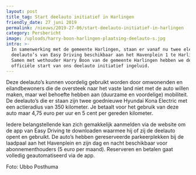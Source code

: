 ```yaml
---
layout: post
title_tag: Start deelauto initiatief in Harlingen
friendly_date: 27 juni 2019
permalink: /nieuws/2019-27-06/start-deelauto-initiatief-in-harlingen
category: Persbericht
image: /uploads/harry-boon-harlingen-plaatsing-deelauto-s.jpg
intro: >-
  In samenwerking met de gemeente Harlingen, staan er vanaf nu twee elektrische
  deelauto’s van Easy Driving beschikbaar aan het Havenplein 1 te Harlingen!
  Samen met wethouder Harry Boon van de gemeente Harlingen hebben we de
  officiële start van ons deelauto initiatief ingeluid.
---
```


Deze deelauto’s kunnen voordelig gebruikt worden door omwonenden en eilandbewoners die de oversteek naar het vaste land niet met de auto willen maken, maar wel behoefte hebben aan (duurzame en voordelige) mobiliteit. De deelauto’s die er
 staan zijn twee goednieuwe Hyundai Kona Electric met een
 actieradius van 350 kilometer. Je betaalt voor het gebruik
 van deze auto maar 4,75 euro per uur en 5 cent per
 gereden kilometer.

Iedere belangstellende kan zich gemakkelijk aanmelden via
 de website om de app van Easy Driving te downloaden
 waarmee hij of zij de deelauto opent en gebruikt. De auto’s
 hebben gereserveerde parkeerplekken bij de laadpaal aan
 het Havenplein en zijn dag en nacht beschikbaar voor
 abonnementhouders (5 euro per maand). Reserveren en betalen gaat volledig geautomatiseerd via de app.

Foto: Ubbo Posthuma
